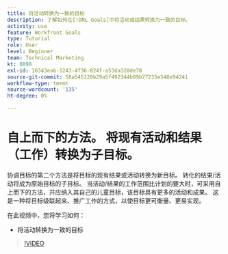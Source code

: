 ```yaml
---
title: 将活动转换为一致的目标
description: 了解如何在[!DNL Goals]中将活动或结果转换为一致的目标。
activity: use
feature: Workfront Goals
type: Tutorial
role: User
level: Beginner
team: Technical Marketing
kt: 8898
exl-id: 16343eab-1243-4f36-824f-a53da328de78
source-git-commit: 58a545120b29a5f492344b89b77235e548e94241
workflow-type: tm+mt
source-wordcount: '135'
ht-degree: 0%

---
```


# 自上而下的方法。 将现有活动和结果（工作）转换为子目标。

协调目标的第二个方法是将目标的现有结果或活动转换为新目标。 转化的结果/活动将成为原始目标的子目标。 当活动/结果的工作范围比计划的要大时，可采用自上而下的方法，并应纳入其自己的儿童目标，该目标具有更多的活动和成果。 这是一种将目标级联起来、推广工作的方式，以使目标更可衡量、更易实现。

在此视频中，您将学习如何：

* 将活动转换为一致的目标

>[!VIDEO](https://video.tv.adobe.com/v/335192/?quality=12)
